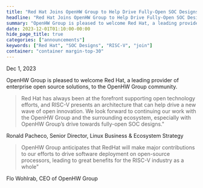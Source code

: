 ```yaml
---
title: "Red Hat Joins OpenHW Group to Help Drive Fully-Open SOC Designs"
headline: "Red Hat Joins OpenHW Group to Help Drive Fully-Open SOC Designs"
summary: "OpenHW Group is pleased to welcome Red Hat, a leading provider of enterprise open source solutions, to the OpenHW Group community." 
date: 2023-12-01T01:10:00-00:00
hide_page_title: true
categories: ["announcements"]
keywords: ["Red Hat", "SOC Designs", "RISC-V", "join"]
container: "container margin-top-30"
---
```


Dec 1, 2023

OpenHW Group is pleased to welcome Red Hat, a leading provider of enterprise
open source solutions, to the OpenHW Group community. 

> Red Hat has always been at the forefront supporting open technology efforts,
> and RISC-V presents an architecture that can help drive a new wave of open
> innovation. We look forward to continuing our work with the OpenHW Group and
> the surrounding ecosystem, especially with OpenHW Group’s drive towards
> fully-open SOC designs."

Ronald Pacheco, Senior Director, Linux Business & Ecosystem Strategy

> OpenHW Group anticipates that RedHat will make major contributions to our
> efforts to drive software deployment on open-source processors, leading to
> great benefits for the RISC-V industry as a whole"

Flo Wohlrab, CEO of OpenHW Group
